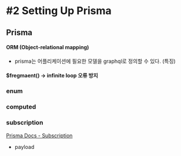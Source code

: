 # #2 Setting Up Prisma

## Prisma

#### ORM (Object-relational mapping)

- prisma는 어플리케이션에 필요한 모델을 graphql로 정의할 수 있다. (특징)

#### \$fregmaent() -> infinite loop 오류 방지

### enum

### computed

### subscription

[Prisma Docs - Subscription](https://www.prisma.io/docs/reference/prisma-api/subscriptions-aey0vohche/)

- payload
